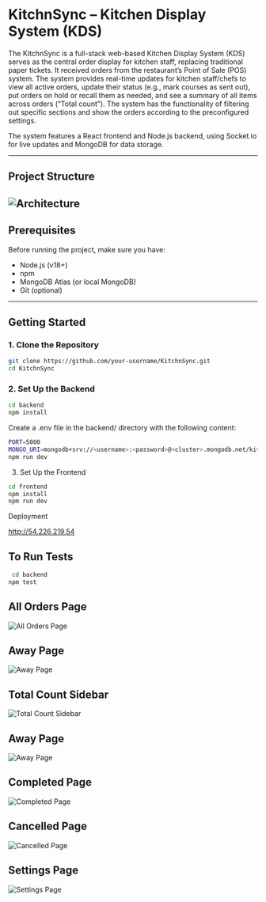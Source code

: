 #  KitchnSync – Kitchen Display System (KDS)

The KitchnSync is a full-stack web-based Kitchen Display System (KDS) serves as the central order display for kitchen staff, replacing traditional paper tickets. It received orders from the restaurant’s Point of Sale (POS) system. The system  provides real-time updates for kitchen staff/chefs to view all active orders, update their status (e.g., mark courses as sent out), put orders on hold or recall them as needed, and see a summary of all items across orders (“Total count"). The system has the functionality of filtering out specific sections and show the orders according to the preconfigured settings.

The system features a React frontend and Node.js backend, using Socket.io for live updates and MongoDB for data storage.

---
## Project Structure
![Architecture](image-7.png)
---
##  Prerequisites

Before running the project, make sure you have:

- Node.js (v18+)
- npm
- MongoDB Atlas (or local MongoDB)
- Git (optional)

---

##  Getting Started

### 1. Clone the Repository

```bash
git clone https://github.com/your-username/KitchnSync.git
cd KitchnSync
```
### 2.  Set Up the Backend
```bash
cd backend
npm install
```
Create a .env file in the backend/ directory with the following content:
```bash
PORT=5000
MONGO_URI=mongodb+srv://<username>:<password>@<cluster>.mongodb.net/kitchnsync
npm run dev 
```
3. Set Up the Frontend
```bash
cd frontend
npm install
npm run dev
```

 Deployment

 http://54.226.219.54

 ## To Run Tests
```bash
 cd backend
npm test
```
## All Orders Page
![All Orders Page](image.png)
## Away Page
![Away Page](image-1.png)
## Total Count Sidebar
![Total Count Sidebar](image-2.png)
## Away Page
![Away Page](image-3.png)
## Completed Page
![Completed Page](image-4.png)
## Cancelled Page
![Cancelled Page](image-5.png)
## Settings Page
![Settings Page](image-6.png)